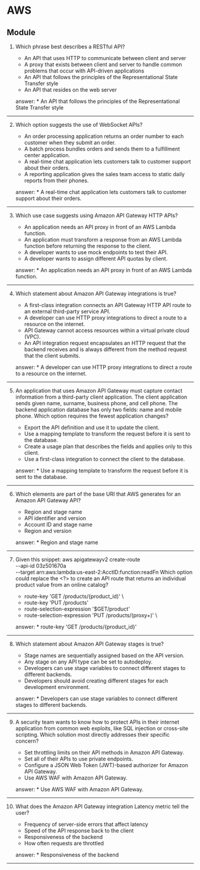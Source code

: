 # AWS
## Module 

1. Which phrase best describes a RESTful API?
    * An API that uses HTTP to communicate between client and server
    * A proxy that exists between client and server to handle common problems
      that occur with API-driven applications
    * An API that follows the principles of the Representational State Transfer
      style
    * An API that resides on the web server

    answer: * An API that follows the principles of the Representational State Transfer style
---

2. Which option suggests the use of WebSocket APIs?
    * An order processing application returns an order number to each customer
      when they submit an order.
    * A batch process bundles orders and sends them to a fulfillment center
      application.
    * A real-time chat application lets customers talk to customer support about
      their orders.
    * A reporting application gives the sales team access to static daily reports
      from their phones.

    answer: * A real-time chat application lets customers talk to customer support about their orders.
---
3. Which use case suggests using Amazon API Gateway HTTP APIs?
    * An application needs an API proxy in front of an AWS Lambda function.
    * An application must transform a response from an AWS Lambda function
      before returning the response to the client.
    * A developer wants to use mock endpoints to test their API.
    * A developer wants to assign different API quotas by client.

    answer: * An application needs an API proxy in front of an AWS Lambda function.
---
4. Which statement about Amazon API Gateway integrations is true?
    * A first-class integration connects an API Gateway HTTP API route to an
      external third-party service API.
    * A developer can use HTTP proxy integrations to direct a route to a resource
      on the internet.
    * API Gateway cannot access resources within a virtual private cloud (VPC).
    * An API integration request encapsulates an HTTP request that the backend
      receives and is always different from the method request that the client
      submits.

    answer: * A developer can use HTTP proxy integrations to direct a route to a resource on the internet.
---
5. An application that uses Amazon API Gateway must capture contact information
from a third-party client application. The client application sends given name,
surname, business phone, and cell phone. The backend application database has only
two fields: name and mobile phone. Which option requires the fewest application
changes?
    * Export the API definition and use it to update the client.
    * Use a mapping template to transform the request before it is sent to the
      database.
    * Create a usage plan that describes the fields and applies only to this client.
    * Use a first-class integration to connect the client to the database.

    answer: * Use a mapping template to transform the request before it is sent to the database.
---
6. Which elements are part of the base URI that AWS generates for an Amazon API
Gateway API?
    * Region and stage name
    * API identifier and version
    * Account ID and stage name
    * Region and version

    answer: * Region and stage name
---
7. Given this snippet:
aws apigatewayv2 create-route \
--api-id 03z501670a \
--target arn:aws:lambda:us-east-2:AcctlD:function:readFn
Which option could replace the <?> to create an API route that returns an individual
product value from an online catalog?
    * route-key 'GET /products/{product_id)' \
    * route-key 'PUT /products'
    * route-selection-expression '$GET/product'
    * route-selection-expression 'PUT /products/(proxy+)' \

    answer: * route-key 'GET /products/{product_id}'
---
8. Which statement about Amazon API Gateway stages is true?
    * Stage names are sequentially assigned based on the API version.
    * Any stage on any API type can be set to autodeploy.
    * Developers can use stage variables to connect different stages to different
      backends.
    * Developers should avoid creating different stages for each development
      environment.

    answer: * Developers can use stage variables to connect different stages to different backends.
---
9. A security team wants to know how to protect APIs in their internet application from
common web exploits, like SQL injection or cross-site scripting. Which solution most
directly addresses their specific concern?
    * Set throttling limits on their API methods in Amazon API Gateway.
    * Set all of their APIs to use private endpoints.
    * Configure a JSON Web Token (JWT)-based authorizer for Amazon API
      Gateway.
    * Use AWS WAF with Amazon API Gateway.

    answer: * Use AWS WAF with Amazon API Gateway.
---

10. What does the Amazon API Gateway integration Latency metric tell the user?
    * Frequency of server-side errors that affect latency
    * Speed of the API response back to the client
    * Responsiveness of the backend
    * How often requests are throttled

    answer: * Responsiveness of the backend
---

